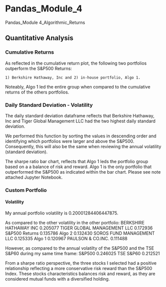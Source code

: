 # Pandas_Module_4
Pandas_Module 4_Algorithmic_Returns


## Quantitative Analysis

### Cumulative Returns
As reflected in the cumulative return plot, the following two portfolios outperform the S&P500 Returns:  

    1) Berkshire Hathaway, Inc and 2) in-house portfolio, Algo 1.  
    
Noteably, Algo 1 led the entire group when compared to the cumulative returns of the others portfolios.  

### Daily Standard Deviation - Volatility
The daily standard deviation dataframe reflects that Berkshire Hathaway, Inc and Tiger Global Management LLC had the two highest daily standard deviation.  

We performed this function by sorting the values in descending order and identifying which portfolios were larger and above the S&P500. Consequently, this will also be the same when reviewing the annual volatility (standard deviation).   

The sharpe ratio bar chart, reflects that Algo 1 leds the portfolio group based on a a balance of risk and reward.  Algo 1 is the only portfolio that outperformed the S&P500 as indicated within the bar chart.  Please see note attached Jupyter Notebook. 

### Custom Portfolio

#### Volatility

My annual portfolio volatility is 0.20001284406447875.  

As compared to the other volatility in the other portfolio:
BERKSHIRE HATHAWAY INC         0.205077
TIGER GLOBAL MANAGEMENT LLC    0.172936
S&P500 Returns                 0.135786
Algo 2                         0.132430
SOROS FUND MANAGEMENT LLC      0.125335
Algo 1                         0.120967
PAULSON & CO.INC.              0.111488


However, as compared to the annual volatilty of the S&P500 and the TSE S&P60 during my same time frame:
S&P500       0.246025
TSE S&P60    0.212521

From a sharpe ratio perspective, the three stocks I selected had a positive relationship reflecting a more conservative risk reward than the S&P500 Index. These stocks characteristics balances risk and reward, as they are considered mutual funds with a diversified holding. 